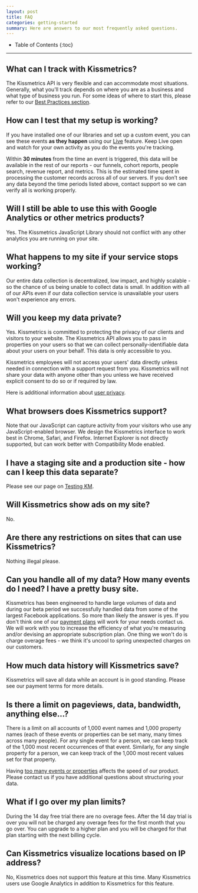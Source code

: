 ```yaml
---
layout: post
title: FAQ
categories: getting-started
summary: Here are answers to our most frequently asked questions.
---
```

* Table of Contents
{:toc}
* * *

## What can I track with Kissmetrics?

The Kissmetrics API is very flexible and can accommodate most situations. Generally, what you'll track depends on where you are as a business and what type of business you run. For some ideas of where to start this, please refer to our [Best Practices section][best-practices].

## How can I test that my setup is working?

If you have installed one of our libraries and set up a custom event, you can see these events **as they happen** using our [Live][live] feature. Keep Live open and watch for your own activity as you do the events you're tracking.

Within **30 minutes** from the time an event is triggered, this data will be available in the rest of our reports - our funnels, cohort reports, people search, revenue report, and metrics. This is the estimated time spent in processing the customer records across all of our servers. If you don’t see any data beyond the time periods listed above, contact support so we can verify all is working properly.

## Will I still be able to use this with Google Analytics or other metrics products?

Yes. The Kissmetrics JavaScript Library should not conflict with any other analytics you are running on your site.

## What happens to my site if your service stops working?

Our entire data collection is decentralized, low impact, and highly scalable - so the chance of us being unable to collect data is small. In addition with all of our APIs even if our data collection service is unavailable your users won't experience any errors.

## Will you keep my data private?

Yes. Kissmetrics is committed to protecting the privacy of our clients and visitors to your website. The Kissmetrics API allows you to pass in properties on your users so that we can collect personally-identifiable data about your users on your behalf. This data is only accessible to you.

Kissmetrics employees will not access your users' data directly unless needed in connection with a support request from you. Kissmetrics will not share your data with anyone other than you unless we have received explicit consent to do so or if required by law.

Here is additional information about [user privacy][privacy].

## What browsers does Kissmetrics support?

Note that our JavaScript can capture activity from your visitors who use any JavaScript-enabled browser. We design the Kissmetrics interface to work best in Chrome, Safari, and Firefox. Internet Explorer is not directly supported, but can work better with Compatibility Mode enabled.

## I have a staging site and a production site - how can I keep this data separate?

Please see our page on [Testing KM][testing].

## Will Kissmetrics show ads on my site?

No.

## Are there any restrictions on sites that can use Kissmetrics?

Nothing illegal please.

## Can you handle all of my data? How many events do I need?  I have a pretty busy site.

Kissmetrics has been engineered to handle large volumes of data and during our beta period we successfully handled data from some of the largest Facebook applications. So more than likely the answer is yes. If you don't think one of our [payment plans][pricing] will work for your needs contact us. We will work with you to increase the efficiency of what you're measuring and/or devising an appropriate subscription plan.  One thing we won't do is charge overage fees - we think it's uncool to spring unexpected charges on our customers.

## How much data history will Kissmetrics save?

Kissmetrics will save all data while an account is in good standing. Please see our payment terms for more details.

## Is there a limit on pageviews, data, bandwidth, anything else...?

There is a limit on all accounts of 1,000 event names and 1,000 property names (each of these events or properties can be set many, many times across many people). For any single event for a person, we can keep track of the 1,000 most recent occurrences of that event. Similarly, for any single property for a person, we can keep track of the 1,000 most recent values set for that property.

Having [too many events or properties][too-many] affects the speed of our product. Please contact us if you have additional questions about structuring your data.

## What if I go over my plan limits?

During the 14 day free trial there are no overage fees. After the 14 day trial is over you will not be charged any overage fees for the first month that you go over. You can upgrade to a higher plan and you will be charged for that plan starting with the next billing cycle.

## Can Kissmetrics visualize locations based on IP address?

No, Kissmetrics does not support this feature at this time. Many Kissmetrics users use Google Analytics in addition to Kissmetrics for this feature.

[live]: /tools/live
[getting-started]: /getting-started
[best-practices]: /best-practices
[pricing]: http://www.kissmetrics.com/pricing
[pep]: /getting-started/people-events-properties
[integration]: https://app.kissmetrics.com/integration
[evlib]: https://app.kissmetrics.com/wizard
[methods]: http://support.kissmetrics.com/apis/common-methods
[testing]: /getting-started/testing-km
[privacy]: /misc/user-privacy
[too-many]: /troubleshooting/too-many-event-names

